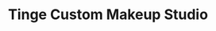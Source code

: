 ---
title: "Tinge Custom Makeup Studio"
url: /bangalore/tinge-custom-makeup-studio/
shop: Supermarkt
---